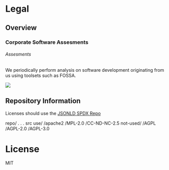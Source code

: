 # Legal 

## Overview 

### Corporate Software Assesments

###### Assesments

We periodically perform analysis on software development originating from us using toolsets such as FOSSA.


<a href="https://app.fossa.com/projects/git%2Bgitlab.com%2Fmaidenlane%2Fcustoms-gateway?ref=badge_shield" alt="FOSSA Status"><img src="https://app.fossa.com/api/projects/git%2Bgitlab.com%2Fmaidenlane%2Fcustoms-gateway.svg?type=shield"/></a>


## Repository Information 


Licenses should use the [JSONLD SPDX Repo](https://github.com/spdx/license-list-data/tree/master/jsonld)

repo/
.
. . src
	use/
	   /apache2
	   /MPL-2.0
	   /CC-ND-NC-2.5
	not-used/
	   /AGPL
	   /AGPL-2.0
	   /AGPL-3.0

# License 
MIT
